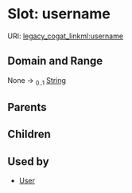
# Slot: username



URI: [legacy_cogat_linkml:username](https://w3id.org/rwblair/legacy-cogat-linkml/username)


## Domain and Range

None &#8594;  <sub>0..1</sub> [String](types/String.md)

## Parents


## Children


## Used by

 * [User](User.md)
